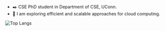 - ✒️ CSE PhD student in Department of CSE, UConn.
- 🔭 I am exploring efficient and scalable approaches for cloud computing.

 ![Top Langs](https://github-readme-stats.vercel.app/api/top-langs/?username=jc-su&hide=javascript,css,scss,html&theme=tokyonight&&layout=compact)
